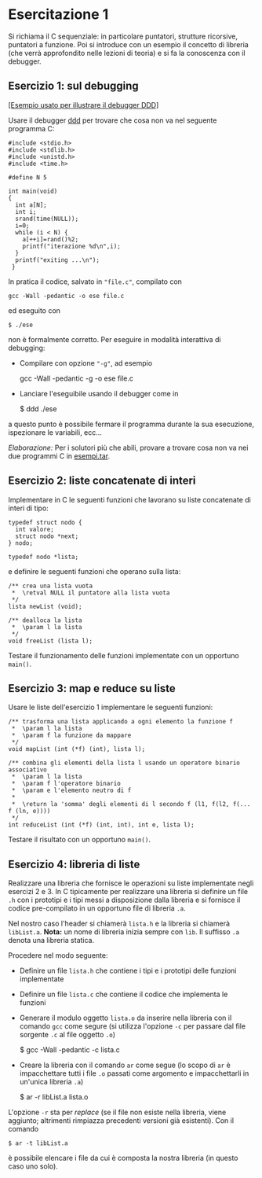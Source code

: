 # Esercitazione 1 #

Si richiama il C sequenziale: in particolare puntatori, strutture ricorsive,
puntatori a funzione. Poi si introduce con un esempio il concetto di libreria
(che verrà approfondito nelle lezioni di teoria) e si fa la conoscenza con il
debugger.

## Esercizio 1: sul debugging ##

[[Esempio usato per illustrare il debugger DDD]](http://didawiki.cli.di.unipi.it/lib/exe/fetch.php/informatica/sol/laboratorio12/esercitazioni/esempio-ddd.tar)

Usare il debugger [ddd](http://www.gnu.org/software/ddd/manual) per trovare che
cosa non va nel seguente programma C:

    #include <stdio.h>
    #include <stdlib.h>
    #include <unistd.h>
    #include <time.h>
    
    #define N 5

    int main(void)
    {
      int a[N];
      int i;
      srand(time(NULL));
      i=0;
      while (i < N) {
        a[++i]=rand()%2;
        printf("iterazione %d\n",i);
      } 
      printf("exiting ...\n"); 
     }

In pratica il codice, salvato in `"file.c"`, compilato con

    gcc -Wall -pedantic -o ese file.c

ed eseguito con

    $ ./ese

non è formalmente corretto. Per eseguire in modalità interattiva di debugging:

* Compilare con opzione `"-g"`, ad esempio

    gcc -Wall -pedantic -g -o ese file.c

* Lanciare l'eseguibile usando il debugger come in

    $ ddd ./ese

a questo punto è possibile fermare il programma durante la sua esecuzione,
ispezionare le variabili, ecc...

_Elaborazione:_ Per i solutori più che abili, provare a trovare cosa non va nei
due programmi C in
[esempi.tar](http://didawiki.cli.di.unipi.it/lib/exe/fetch.php/informatica/sol/laboratorio11/esercitazioni/esempi-debug.tar).

## Esercizio 2: liste concatenate di interi ##

Implementare in C le seguenti funzioni che lavorano su liste concatenate di
interi di tipo:

    typedef struct nodo {
      int valore;
      struct nodo *next;
    } nodo;

    typedef nodo *lista;

e definire le seguenti funzioni che operano sulla lista:

    /** crea una lista vuota
     *  \retval NULL il puntatore alla lista vuota
     */
    lista newList (void);

    /** dealloca la lista
     *  \param l la lista
     */
    void freeList (lista l);

Testare il funzionamento delle funzioni implementate con un opportuno `main()`.

## Esercizio 3: map e reduce su liste ##

Usare le liste dell'esercizio 1 implementare le seguenti funzioni:

    /** trasforma una lista applicando a ogni elemento la funzione f
     *  \param l la lista
     *  \param f la funzione da mappare
     */
    void mapList (int (*f) (int), lista l);

    /** combina gli elementi della lista l usando un operatore binario associativo
     *  \param l la lista
     *  \param f l'operatore binario
     *  \param e l'elemento neutro di f
     *
     *  \return la 'somma' degli elementi di l secondo f (l1, f(l2, f(... f (ln, e))))
     */
    int reduceList (int (*f) (int, int), int e, lista l);

Testare il risultato con un opportuno `main()`.

## Esercizio 4: libreria di liste ##

Realizzare una libreria che fornisce le operazioni su liste implementate negli
esercizi 2 e 3. In C tipicamente per realizzare una libreria si definire un
file `.h` con i prototipi e i tipi messi a disposizione dalla libreria e si
fornisce il codice pre-compilato in un opportuno file di libreria `.a`.

Nel nostro caso l'header si chiamerà `lista.h` e la libreria si chiamerà
`libList.a`. **Nota:** un nome di libreria inizia sempre con `lib`. Il
suffisso `.a` denota una libreria statica.

Procedere nel modo seguente:

* Definire un file `lista.h` che contiene i tipi e i prototipi delle funzioni implementate

* Definire un file `lista.c` che contiene il codice che implementa le funzioni

* Generare il modulo oggetto `lista.o` da inserire nella libreria con il comando `gcc` come segure (si utilizza l'opzione `-c` per passare dal file sorgente `.c` al file oggetto `.o`)

    $ gcc -Wall -pedantic -c lista.c

* Creare la libreria con il comando `ar` come segue (lo scopo di `ar` è impacchettare tutti i file `.o` passati come argomento e impacchettarli in un'unica libreria `.a`)

    $ ar -r libList.a lista.o

L'opzione `-r` sta per _replace_ (se il file non esiste nella libreria, viene
aggiunto; altrimenti rimpiazza precedenti versioni già esistenti). Con il
comando

    $ ar -t libList.a

è possibile elencare i file da cui è composta la nostra libreria (in questo
caso uno solo).
